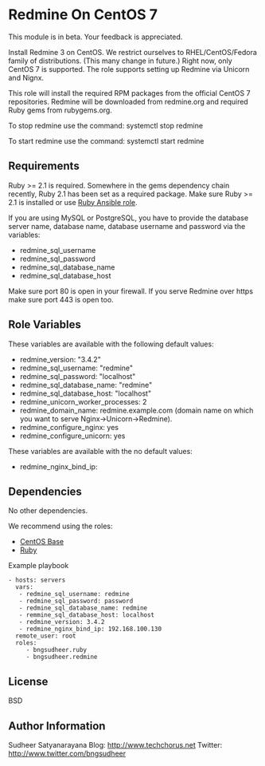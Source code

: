 Redmine On CentOS 7
=========

This module is in beta. Your feedback is appreciated.

Install Redmine 3 on CentOS. We restrict ourselves to RHEL/CentOS/Fedora family
of distributions. (This many change in future.) Right now, only CentOS 7 is supported.
The role supports setting up Redmine via Unicorn and Nignx.

This role will install the required RPM packages from the official CentOS 7
repositories. Redmine will be downloaded from redmine.org and required Ruby
gems from rubygems.org.

To stop redmine use the command:
    systemctl stop redmine

To start redmine use the command:
    systemctl start redmine

Requirements
------------
Ruby >= 2.1 is required. Somewhere in the gems dependency chain recently, Ruby 2.1 has been set as a required package.
Make sure Ruby >= 2.1 is installed or use [Ruby Ansible role](https://galaxy.ansible.com/bngsudheer/ruby/).

If you are using MySQL or PostgreSQL, you have to provide the database server name,
database name, database username and password via the variables:
* redmine_sql_username
* redmine_sql_password
* redmine_sql_database_name
* redmine_sql_database_host

Make sure port 80 is open in your firewall. If you serve Redmine over https
make sure port 443 is open too.

Role Variables
--------------

These variables are available with the following default values:
* redmine_version: "3.4.2"
* redmine_sql_username: "redmine"
* redmine_sql_password: "localhost"
* redmine_sql_database_name: "redmine"
* redmine_sql_database_host: "localhost"
* redmine_unicorn_worker_processes: 2
* redmine_domain_name: redmine.example.com (domain name on which you want to serve Nginx->Unicorn->Redmine).  
* redmine_configure_nginx: yes
* redmine_configure_unicorn: yes

These variables are available with the no default values:
* redmine_nginx_bind_ip:


Dependencies
------------

No other dependencies.

We recommend using the roles:
- [CentOS Base](https://galaxy.ansible.com/bngsudheer/centos_base/)
- [Ruby](https://galaxy.ansible.com/bngsudheer/ruby/)

Example playbook

    - hosts: servers
      vars:
       - redmine_sql_username: redmine
       - redmine_sql_password: password
       - redmine_sql_database_name: redmine
       - remmine_sql_database_host: localhost
       - redmine_version: 3.4.2
       - redmine_nginx_bind_ip: 192.168.100.130
      remote_user: root
      roles:
         - bngsudheer.ruby
         - bngsudheer.redmine

License
-------

BSD

Author Information
------------------

Sudheer Satyanarayana
Blog: http://www.techchorus.net
Twitter: http://www.twitter.com/bngsudheer
